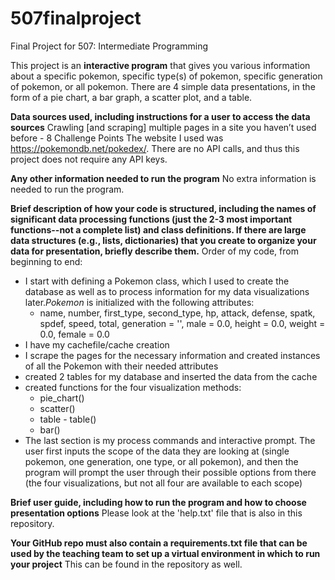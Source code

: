 # 507finalproject
Final Project for 507: Intermediate Programming

This project is an **interactive program** that gives you various information about a specific pokemon, specific type(s) of pokemon, specific generation of pokemon, or all pokemon. There are 4 simple data presentations, in the form of a pie chart, a bar graph, a scatter plot, and a table.

**Data sources used, including instructions for a user to access the data sources**
Crawling [and scraping] multiple pages in a site you haven’t used before - 8 Challenge Points
The website I used was https://pokemondb.net/pokedex/.
There are no API calls, and thus this project does not require any API keys.

**Any other information needed to run the program**
No extra information is needed to run the program. 

**Brief description of how your code is structured, including the names of significant data processing functions (just the 2-3 most important functions--not a complete list) and class definitions. If there are large data structures (e.g., lists, dictionaries) that you create to organize your data for presentation, briefly describe them.**
Order of my code, from beginning to end:
* I start with defining a Pokemon class, which I used to create the database as well as to process information for my data visualizations later._Pokemon_ is initialized with the following attributes: 
    * name, number, first_type, second_type, hp, attack, defense, spatk, spdef, speed, total, generation = '', male = 0.0, height = 0.0, weight = 0.0, female = 0.0
* I have my cachefile/cache creation
* I scrape the pages for the necessary information and created instances of all the Pokemon with their needed attributes
* created 2 tables for my database and inserted the data from the cache
* created functions for the four visualization methods:
    * pie_chart()
    * scatter()
    * table - table()
    * bar()
* The last section is my process commands and interactive prompt. The user first inputs the scope of the data they are looking at (single pokemon, one generation, one type, or all pokemon), and then the program will prompt the user through their possible options from there (the four visualizations, but not all four are available to each scope)

**Brief user guide, including how to run the program and how to choose presentation options**
Please look at the 'help.txt' file that is also in this repository.

**Your GitHub repo must also contain a requirements.txt file that can be used by the teaching team to set up a virtual environment in which to run your project**
This can be found in the repository as well.

